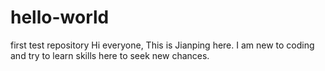# hello-world
first test repository
Hi everyone,
This is Jianping here. I am new to coding and try to learn skills here to seek new chances.
